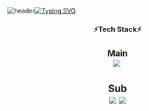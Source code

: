 
![header](https://capsule-render.vercel.app/api?type=waving&color=74aee4&text=&animation=twinkling&height=80)[![Typing SVG](https://readme-typing-svg.demolab.com?font=Alkatra&weight=500&size=45&duration=3500&pause=3&color=6994CDEE&center=false&vCenter=True&multiline=true&repeat=true&width=1000&height=100&lines=Welcome+to+my+GitHub!👋)](https://git.io/typing-svg)

<h3 align="center">⚡Tech Stack⚡
<div align="center">
<h3 align="center"> Main
<div align="center">
 <img src="https://img.shields.io/badge/Python-3766AB?style=flat-square&logo=Python&logoColor=white"/></a>&nbsp 
 
<h3 align="center"> Sub
<div align="center">
 <img src="https://img.shields.io/badge/C++-00599C?style=flat-square&logo=Adobe&logoColor=white">
 <img src="https://img.shields.io/badge/Android-34A853?style=flat-square&logo=Adobe&logoColor=white">
 
<!--
**temmmin/temmmin** is a ✨ _special_ ✨ repository because its `README.md` (this file) appears on your GitHub profile.

Here are some ideas to get you started:

- 🔭 I’m currently working on ...
- 🌱 I’m currently learning ...
- 👯 I’m looking to collaborate on ...
- 🤔 I’m looking for help with ...
- 💬 Ask me about ...
- 📫 How to reach me: ...
- 😄 Pronouns: ...
- ⚡ Fun fact: ...
-->
